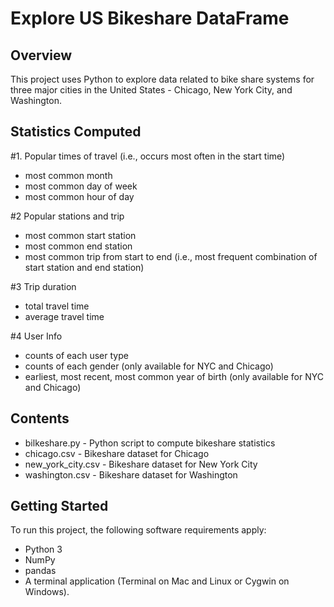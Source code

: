 # Explore US Bikeshare DataFrame

## Overview
This project uses Python to explore data related to bike share systems for three
major cities in the United States - Chicago, New York City, and Washington.

## Statistics Computed
#1. Popular times of travel (i.e., occurs most often in the start time)

  * most common month
  * most common day of week
  * most common hour of day

#2 Popular stations and trip

  * most common start station
  * most common end station
  * most common trip from start to end (i.e., most frequent combination of start station and end station)

#3 Trip duration

  * total travel time
  * average travel time

#4 User Info

  * counts of each user type
  * counts of each gender (only available for NYC and Chicago)
  * earliest, most recent, most common year of birth (only available for NYC and Chicago)

## Contents
  * bilkeshare.py - Python script to compute bikeshare statistics
  * chicago.csv - Bikeshare dataset for Chicago
  * new_york_city.csv - Bikeshare dataset for New York City
  * washington.csv - Bikeshare dataset for Washington

## Getting Started
To run this project, the following software requirements apply:
* Python 3
* NumPy
* pandas
* A terminal application (Terminal on Mac and Linux or Cygwin on Windows).
